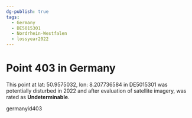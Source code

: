 ```yaml
---
dg-publish: true
tags:
  - Germany
  - DE5015301
  - Nordrhein-Westfalen
  - lossyear2022
---
```


# Point 403 in Germany

This point at lat: 50.9575032, lon: 8.207736584 in DE5015301 was potentially disturbed in 2022 and after evaluation of satellite imagery, was rated as **Undeterminable**.



germanyid403